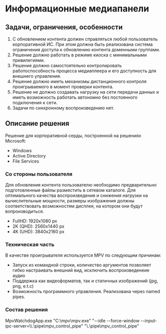 # Информационные медиапанели

## Задачи, ограничения, особенности

1. С обновлением контента должен справляться любой пользователь корпоративной ИС. При этом должна быть реализована система ограничения доступа к обновлению контента доменными группами.
2. Решение должно работать в режиме киоска с минимальными привилегиями.
3. Решение должно самостоятельно контролировать работоспособность процесса медиаплеера и его доступность для внешнего управления.
4. Решение должно иметь механизмы дистанционного контроля проигрываемого в момент проверки контента.
5. Решение не должно создавать нагрузку на сети передачи данных и иметь возможность работать автономно без постоянного подключения к сети.
6. Задачи по синхронному воспроизведению нет.

## Описание решения

Решение для корпоративной серды, построенной на решениях Microsoft:

* Windows
* Active Directory
* File Services

### Со стороны пользователя

Для обновления контента пользователю необходимо предварительно подготовленные файлы разместить в сетевом каталоге.
Для оптимального качества воспроизведения и снижения нагрузки на вычислительные мощности, размеры изображения должны соответствовать возможностям дисплея, на котором они будут вопроизводиться.

* FullHD: 1920x1080 px
* 2K (QHD): 2560x1440 px
* 4K (UHD): 3840x2160 px

### Техническая часть

В качестве проигрывателя используется MPV по следующим причинам:

* Запуск из командной строки, количество аргументов позволяет гибко настраивать внешний вид, исключить воспроизведенеие аудио
* Поддержка как видеоформатов, так и статичных изображений (jpg, png, e.t.c)
* Возможность программного управления. Реализована через named pipes.



### Состав решения



MpvWatchdogApp.exe "C:\mpv\mpv.exe" "--idle --force-window --input-ipc-server=\\\\.\\pipe\\mpv_control_pipe" "\\.\pipe\mpv_control_pipe"
